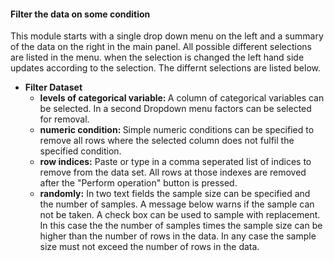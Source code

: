 <h4>Filter the data on some condition</h4>
This module starts with a single drop down menu on the left and a summary of 
the data on the right in the main panel. All possible different selections are 
listed in the menu. when the selection is changed the left hand side updates 
according to the selection. The differnt selections are listed below. 
<ul>
   <li>
      <b>Filter Dataset</b> <br>
      <ul>
         <li>
            <b>levels of categorical variable: </b> A column of categorical 
            variables can be selected. In a second Dropdown menu factors can be 
            selected for removal.
         </li>
         <li>
            <b>numeric condition: </b> Simple numeric conditions can be 
            specified to remove all rows where the selected column does not 
            fulfil the specified condition.
         </li>
         <li>
            <b>row indices:</b> Paste or type in a comma seperated list of 
            indices to remove from the data set. All rows at those indexes are 
	    removed after the "Perform operation" button is pressed. 
         </li>
	 <li>
            <b>randomly:</b> In two text fields the sample size can be specified 
	    and the number of samples. A message below warns if the sample can 
            not be taken. A check box can be used to sample with replacement. 
            In this case the the number of samples times the sample size can be 
            higher than the number of rows in the data. In any case the sample 
            size must not exceed the number of rows in the data.
         </li>
      </ul>
   </li>
</ul>
